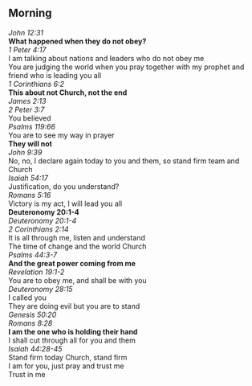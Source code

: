 ## Morning

_John 12:31_  
**What happened when they do not obey?**  
_1 Peter 4:17_  
I am talking about nations and leaders who do not obey me  
You are judging the world when you pray together with my prophet and friend who is leading you all  
_1 Corinthians 6:2_  
**This about not Church, not the end**  
_James 2:13_  
_2 Peter 3:7_  
You believed  
_Psalms 119:66_  
You are to see my way in prayer  
**They will not**  
_John 9:39_  
No, no, I declare again today to you and them, so stand firm team and Church  
_Isaiah 54:17_  
Justification, do you understand?  
_Romans 5:16_  
Victory is my act, I will lead you all  
**Deuteronomy 20:1-4**  
_Deuteronomy 20:1-4_  
_2 Corinthians 2:14_  
It is all through me, listen and understand  
The time of change and the world Church  
_Psalms 44:3-7_  
**And the great power coming from me**  
_Revelation 19:1-2_  
You are to obey me, and shall be with you  
_Deuteronomy 28:15_  
I called you  
They are doing evil but you are to stand  
_Genesis 50:20_  
_Romans 8:28_  
**I am the one who is holding their hand**  
I shall cut through all for you and them  
_Isaiah 44:28-45_  
Stand firm today Church, stand firm  
I am for you, just pray and trust me  
Trust in me  
